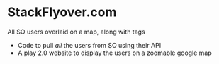 StackFlyover.com
================

All SO users overlaid on a map, along with tags

* Code to pull _all_ the users from SO using their API
* A play 2.0 website to display the users on a zoomable google map
